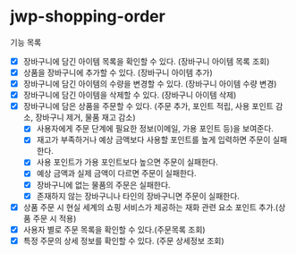 # jwp-shopping-order

기능 목록
- [x] 장바구니에 담긴 아이템 목록을 확인할 수 있다. (장바구니 아이템 목록 조회)
- [x] 상품을 장바구니에 추가할 수 있다. (장바구니 아이템 추가)
- [x] 장바구니에 담긴 아이템의 수량을 변경할 수 있다. (장바구니 아이템 수량 변경)
- [x] 장바구니에 담긴 아이템을 삭제할 수 있다. (장바구니 아이템 삭제)
- [x] 장바구니에 담은 상품을 주문할 수 있다. (주문 추가, 포인트 적립, 사용 포인트 감소, 장바구니 제거, 물품 재고 감소)
  - [x] 사용자에게 주문 단계에 필요한 정보(이메일, 가용 포인트 등)을 보여준다.
  - [x] 재고가 부족하거나 예상 금액보다 사용할 포인트를 높게 입력하면 주문이 실패한다.
  - [x] 사용 포인트가 가용 포인트보다 높으면 주문이 실패한다.
  - [x] 예상 금액과 실제 금액이 다르면 주문이 실패한다.
  - [x] 장바구니에 없는 물품의 주문은 실패한다.
  - [x] 존재하지 않는 장바구니나 타인의 장바구니면 주문이 실패한다.
- [x] 상품 주문 시 현실 세계의 쇼핑 서비스가 제공하는 재화 관련 요소 포인트 추가.(상품 주문 시 적용)
- [x] 사용자 별로 주문 목록을 확인할 수 있다.(주문목록 조회)
- [x] 특정 주문의 상세 정보를 확인할 수 있다. (주문 상세정보 조회)
